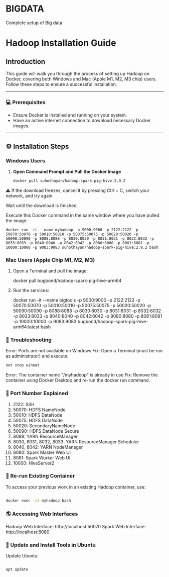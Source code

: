 # BIGDATA
Complete setup of Big data


# Hadoop Installation Guide

## Introduction
This guide will walk you through the process of setting up Hadoop on Docker, covering both Windows and Mac (Apple M1, M2, M3 chip) users. Follow these steps to ensure a successful installation.

---

### :computer: **Prerequisites**
- Ensure Docker is installed and running on your system.
- Have an active internet connection to download necessary Docker images.

---

## :gear: **Installation Steps**

### **Windows Users**
1. **Open Command Prompt and Pull the Docker Image**
   ```bash
   docker pull suhothayan/hadoop-spark-pig-hive:2.9.2

⚠️ If the download freezes, cancel it by pressing Ctrl + C, switch your network, and try again.

Wait until the download is finished

Execute this Docker command in the same window where you have pulled the image:

    docker run -it --name myhadoop -p 9000:9000 -p 2122:2122 -p 50070:50070 -p 50010:50010 -p 50075:50075 -p 50020:50020 -p 50090:50090 -p 8088:8088 -p 8030:8030 -p 8031:8031 -p 8032:8032 -p 8033:8033 -p 8040:8040 -p 8042:8042 -p 8080:8080 -p 8081:8081 -p 10000:10000 -p 9083:9083 suhothayan/hadoop-spark-pig-hive:2.9.2 bash
### **Mac Users (Apple Chip M1, M2, M3)**
1. Open a Terminal and pull the image:

      docker pull bugbond/hadoop-spark-pig-hive-arm64

2. Run the services:

      docker run -it --name bigtools -p 9000:9000 -p 2122:2122 -p 50070:50070 -p 50010:50010 -p 50075:50075 -p 50020:50020 -p 50090:50090 -p 8088:8088 -p 8030:8030 -p 8031:8031 -p 8032:8032 -p 8033:8033 -p 8040:8040 -p 8042:8042 -p 8080:8080 -p 8081:8081 -p 10000:10000 -p 9083:9083 bugbond/hadoop-spark-pig-hive-arm64:latest bash


### **:wrench: Troubleshooting**
Error: Ports are not available on Windows
Fix: Open a Terminal (must be run as administrator) and execute:
```bash
net stop winnat
```

Error: The container name "/myhadoop" is already in use
Fix: Remove the container using Docker Desktop and re-run the docker run command.


### **:book: Port Number Explained**
1. 2122: SSH
2. 50070: HDFS NameNode
3. 50010: HDFS DataNode
4. 50075: HDFS DataNode
5. 50020: SecondaryNameNode
6. 50090: HDFS DataNode Secure
7. 8088: YARN ResourceManager
8. 8030, 8031, 8032, 8033: YARN ResourceManager Scheduler
9. 8040, 8042: YARN NodeManager
10. 8080: Spark Master Web UI
11. 8081: Spark Worker Web UI
12. 10000: HiveServer2

### **:repeat: Re-run Existing Container**
To access your previous work in an existing Hadoop container, use:

```bash

docker exec -it myhadoop bash
```
### **:earth_americas: Accessing Web Interfaces**
Hadoop Web Interface: http://localhost:50070
Spark Web Interface: http://localhost:8080

### **:memo: Update and Install Tools in Ubuntu**
Update Ubuntu:

```bash

apt update
```
